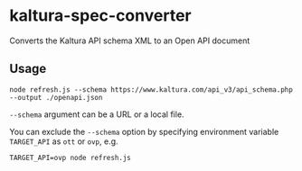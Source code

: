 # kaltura-spec-converter
Converts the Kaltura API schema XML to an Open API document

## Usage
```
node refresh.js --schema https://www.kaltura.com/api_v3/api_schema.php --output ./openapi.json
```

`--schema` argument can be a URL or a local file.

You can exclude the `--schema` option by specifying environment variable `TARGET_API` as `ott` or `ovp`, e.g.

```
TARGET_API=ovp node refresh.js
```
